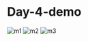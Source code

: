 # Day-4-demo
![m1](https://user-images.githubusercontent.com/86654494/130677963-658b0362-9993-421e-8af1-9f247d6b3525.png)
![m2](https://user-images.githubusercontent.com/86654494/130678009-3aa80500-28e5-4802-940c-62db2f249778.png)
![m3](https://user-images.githubusercontent.com/86654494/130678032-30cdd4d3-521a-4c3d-951f-af93210d2501.png)

